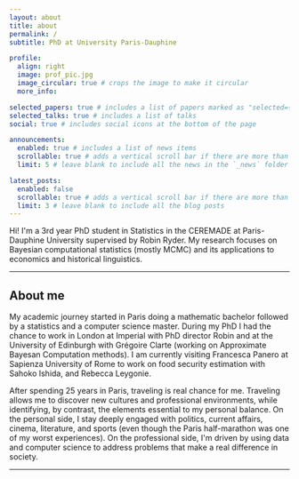 ```yaml
---
layout: about
title: about
permalink: /
subtitle: PhD at University Paris-Dauphine

profile:
  align: right
  image: prof_pic.jpg
  image_circular: true # crops the image to make it circular
  more_info:

selected_papers: true # includes a list of papers marked as "selected={true}"
selected_talks: true # includes a list of talks
social: true # includes social icons at the bottom of the page

announcements:
  enabled: true # includes a list of news items
  scrollable: true # adds a vertical scroll bar if there are more than 3 news items
  limit: 5 # leave blank to include all the news in the `_news` folder

latest_posts:
  enabled: false
  scrollable: true # adds a vertical scroll bar if there are more than 3 new posts items
  limit: 3 # leave blank to include all the blog posts
---
```


Hi! I'm a 3rd year PhD student in Statistics in the CEREMADE at Paris-Dauphine University supervised by Robin Ryder. My research focuses on Bayesian computational statistics (mostly MCMC) and its applications to economics and historical linguistics.

---

## **About me**

My academic journey started in Paris doing a mathematic bachelor followed by a statistics and a computer science master. During my PhD I had the chance to work in London at Imperial with PhD director Robin and at the University of Edinburgh with Grégoire Clarte (working on Approximate Bayesan Computation methods). I am currently visiting Francesca Panero at Sapienza University of Rome to work on food security estimation with Sahoko Ishida, and Rebecca Leygonie.

After spending 25 years in Paris, traveling is real chance for me. Traveling allows me to discover new cultures and professional environments, while identifying, by contrast, the elements essential to my personal balance. On the personal side, I stay deeply engaged with politics, current affairs, cinema, literature, and sports (even though the Paris half-marathon was one of my worst experiences). On the professional side, I'm driven by using data and computer science to address problems that make a real difference in society.

---
